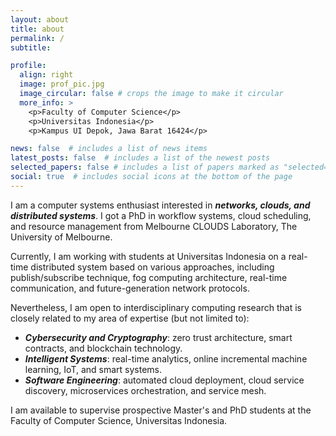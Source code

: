 ```yaml
---
layout: about
title: about
permalink: /
subtitle:

profile:
  align: right
  image: prof_pic.jpg
  image_circular: false # crops the image to make it circular
  more_info: >
    <p>Faculty of Computer Science</p>
    <p>Universitas Indonesia</p>
    <p>Kampus UI Depok, Jawa Barat 16424</p>

news: false  # includes a list of news items
latest_posts: false  # includes a list of the newest posts
selected_papers: false # includes a list of papers marked as "selected={true}"
social: true  # includes social icons at the bottom of the page
---
```


I am a computer systems enthusiast interested in ***networks, clouds, and distributed systems***. I got a PhD in workflow systems, cloud scheduling, and resource management from Melbourne CLOUDS Laboratory, The University of Melbourne.

Currently, I am working with students at Universitas Indonesia on a real-time distributed system based on various approaches, including publish/subscribe technique, fog computing architecture, real-time communication, and future-generation network protocols.

Nevertheless, I am open to interdisciplinary computing research that is closely related to my area of expertise (but not limited to):

* ***Cybersecurity and Cryptography***: zero trust architecture, smart contracts, and blockchain technology.
* ***Intelligent Systems***: real-time analytics, online incremental machine learning, IoT, and smart systems.
* ***Software Engineering***: automated cloud deployment, cloud service discovery, microservices orchestration, and service mesh.

I am available to supervise prospective Master's and PhD students at the Faculty of Computer Science, Universitas Indonesia.